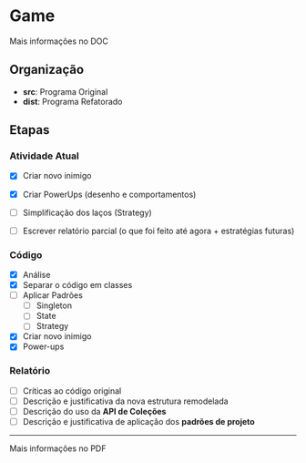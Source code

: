 # Game

Mais informações no DOC

## Organização

* **src**: Programa Original
* **dist**: Programa Refatorado

## Etapas

### Atividade Atual

- [x] Criar novo inimigo
- [x] Criar PowerUps (desenho e comportamentos)
- [ ] Simplificação dos laços (Strategy)
- [ ] Escrever relatório parcial (o que foi feito até agora + estratégias futuras)


### Código

- [x] Análise
- [x] Separar o código em classes
- [ ] Aplicar Padrões
	- [ ] Singleton
	- [ ] State
	- [ ] Strategy
- [x] Criar novo inimigo
- [x] Power-ups

### Relatório

- [ ] Críticas ao código original
- [ ] Descrição e justificativa da nova estrutura remodelada
- [ ] Descrição do uso da **API de Coleções**
- [ ] Descrição e justificativa de aplicação dos **padrões de projeto**

___
Mais informações no PDF